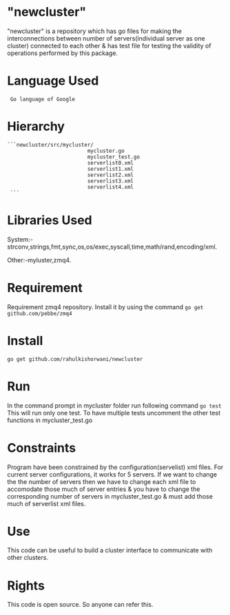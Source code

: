"newcluster"
=======

"newcluster" is a repository which has go files for making the interconnections between number of servers(individual server as one cluster) connected to each other & has test file for testing the validity of operations performed by this package.

Language Used
=====
     Go language of Google
Hierarchy
=====
    ```newcluster/src/mycluster/
                              mycluster.go
                              mycluster_test.go
                              serverlist0.xml
                              serverlist1.xml
                              serverlist2.xml
                              serverlist3.xml
                              serverlist4.xml
     ```     

Libraries Used
=====
System:- strconv,strings,fmt,sync,os,os/exec,syscall,time,math/rand,encoding/xml.

Other:-myluster,zmq4.

Requirement
=====
   Requirement zmq4 repository.
   Install it by using the command
   ```go get github.com/pebbe/zmq4```
   

Install
=====
```go get github.com/rahulkishorwani/newcluster```

Run
=====
In the command prompt in mycluster folder run following command
```go test```
This will run only one test. To have multiple tests uncomment the other test functions in mycluster_test.go

Constraints
=====
   Program have been constrained by the configuration(servelist) xml files. For current server configurations, it works 
for 5 servers. If we want to change the the number of servers then we have to change each xml file to accomodate those much of server entries & you have to change the corresponding number of servers in mycluster_test.go & must add those much of serverlist xml files.

Use
=====
   This code can be useful to build a cluster interface to communicate with other clusters.

Rights
=====
   This code is open source. So anyone can refer this.
